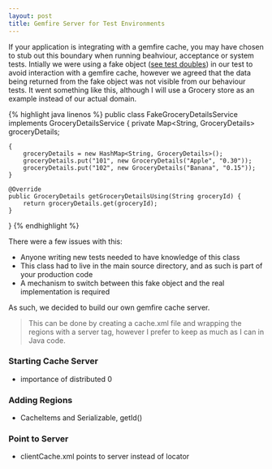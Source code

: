 ```yaml
---
layout: post
title: Gemfire Server for Test Environments
---
```


If your application is integrating with a gemfire cache, you may have chosen to stub out this boundary when running beahviour, acceptance or system tests. Intially we were using a fake object (<a href="http://www.martinfowler.com/bliki/TestDouble.html" target="_blank">see test doubles</a>) in our test to avoid interaction with a gemfire cache, however we agreed that the data being returned from the fake object was not visible from our behaviour tests. It went something like this, although I will use a Grocery store as an example instead of our actual domain.

{% highlight java linenos %}
public class FakeGroceryDetailsService implements GroceryDetailsService {
	private Map<String, GroceryDetails> groceryDetails;

	{
		groceryDetails = new HashMap<String, GroceryDetails>();
		groceryDetails.put("101", new GroceryDetails("Apple", "0.30"));
		groceryDetails.put("102", new GroceryDetails("Banana", "0.15"));
	}

	@Override
	public GroceryDetails getGroceryDetailsUsing(String groceryId) {
		return groceryDetails.get(groceryId);
	}
}
{% endhighlight %}

There were a few issues with this:

- Anyone writing new tests needed to have knowledge of this class
- This class had to live in the main source directory, and as such is part of your production code
- A mechanism to switch between this fake object and the real implementation is required

As such, we decided to build our own gemfire cache server.

> This can be done by creating a cache.xml file and wrapping the regions with a server tag, however I prefer to keep as much as I can in Java code.

### Starting Cache Server
- importance of distributed 0

### Adding Regions
- CacheItems and Serializable, getId()

### Point to Server
- clientCache.xml points to server instead of locator

